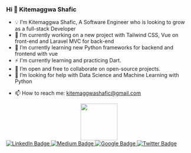 ### Hi 👋 Kitemaggwa Shafic

 <!-- 
**Kitemaggwa-Shafic/Kitemaggwa-Shafic** is a ✨ _special_ ✨ repository because its `README.md` (this file) appears on your GitHub profile.


Here are some ideas to get you started:
- 🔭 I’m currently working on ... 
-->
- 💡 I’m Kitemaggwa Shafic, A Software Engineer who is looking to grow as a full-stack Developer<br> 
- 🌱 I’m currently working on a new project with Tailwind CSS, Vue on front-end and Laravel MVC for back-end
- 🌱 I’m currently learning new Python frameworks for backend and frontend with vue
- ⚡ I'm currently learning and practicing Dart.
- 👯 I’m open and free to collaborate on open-source projects.
- 🤔 I’m looking for help with Data Science and Machine Learning with Python
<!-- - 💬 Ask me about ... -->
- 📫 How to reach me: kitemaggwashafic@gmail.com
<!-- 
- 😄 Pronouns: ...
- ⚡ Fun fact: ... 
-->
 

<div id="header" align="center">
  <img src="https://media.giphy.com/media/M9gbBd9nbDrOTu1Mqx/giphy.gif" width="100"/>
</div>
<div id="badges">
  <a href="https://www.linkedin.com/in/kitemaggwa-shafic-98307171/">
    <img src="https://img.shields.io/badge/LinkedIn-blue?style=for-the-badge&logo=linkedin&logoColor=white" alt="LinkedIn Badge"/>
  </a>
  <a href="https://medium.com/@kitemaggwashafic">
    <img src="https://img.shields.io/badge/Medium-black?style=for-the-badge&logo=youtube&logoColor=white" alt="Medium Badge"/>
  </a>
  <a href="#">
    <img src="https://img.shields.io/badge/Google-red?style=for-the-badge&logo=youtube&logoColor=white" alt="Google Badge"/>
  </a>
  <a href="https://twitter.com/@kitemaggwaFic">
    <img src="https://img.shields.io/badge/Twitter-blue?style=for-the-badge&logo=twitter&logoColor=white" alt="Twitter Badge"/>
  </a>
</div>

